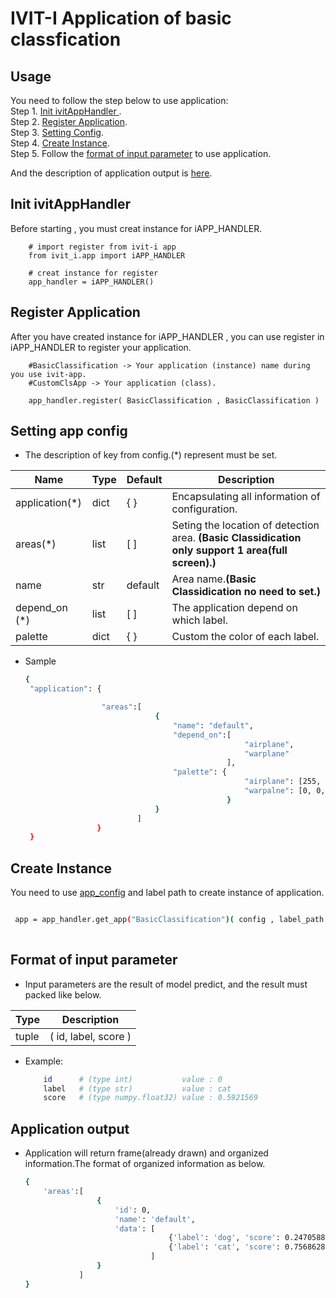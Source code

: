 # IVIT-I Application of basic classfication
## Usage
You need to follow the step below to use application:  
Step 1. [Init ivitAppHandler ](#init-ivitapphandler).  
Step 2. [Register Application](#register-application).  
Step 3. [Setting Config](#setting-app-config).  
Step 4. [Create Instance](#create-instance).  
Step 5. Follow the [format of input parameter](#format-of-input-parameter)  to use application.

And the description of application output is [here](#application-output). 


## Init ivitAppHandler 
Before starting , you must creat instance for iAPP_HANDLER.  
    

        # import register from ivit-i app
        from ivit_i.app import iAPP_HANDLER

        # creat instance for register
        app_handler = iAPP_HANDLER()

    
## Register Application
After you have created instance for iAPP_HANDLER , you can use register in iAPP_HANDLER to register your application.

        #BasicClassification -> Your application (instance) name during you use ivit-app.
        #CustomClsApp -> Your application (class).

        app_handler.register( BasicClassification , BasicClassification ) 


## Setting app config 
* The description of key from config.(*) represent must be set.  

| Name | Type | Default | Description |
| --- | --- | --- | --- |
|application(*)|dict|{  }|Encapsulating all information of configuration.|
|areas(*)|list|[  ]|Seting the location of detection area. **(Basic Classidication only support 1 area(full screen).)**|
|name|str|default|Area name.**(Basic Classidication no need to set.)**|
| depend_on (*) | list | [ ] | The application depend on which label. |
| palette | dict | { } | Custom the color of each label. |
* Sample

   ```bash
   {
    "application": {

                    "areas":[
                                {
                                    "name": "default",
                                    "depend_on":[ 
                                                    "airplane", 
                                                    "warplane" 
                                                ],
                                    "palette": {
                                                    "airplane": [255, 255, 255],
                                                    "warpalne": [0, 0, 0],
                                                }
                                }
                            ]
                   }
    }
   ``` 
## Create Instance
You need to use [app_config](#setting-app-config) and label path to create instance of application.
   ```bash

    app = app_handler.get_app("BasicClassification")( config , label_path )
    
   ``` 
## Format of input parameter
* Input parameters are the result of model predict, and the result must packed like below.

| Type | Description |
| --- | --- |
|tuple|( id, label, score )|
* Example:
    ```bash
        id      # (type int)           value : 0   
        label   # (type str)           value : cat   
        score   # (type numpy.float32) value : 0.5921569    
    ```
## Application output 
* Application will return frame(already drawn) and organized information.The format of organized information as below.
    ```bash
    {
        'areas':[
                    {
                        'id': 0, 
                        'name': 'default', 
                        'data': [
                                    {'label': 'dog', 'score': 0.24705884}, 
                                    {'label': 'cat', 'score': 0.7568628}
                                ]
                    }
                ]
    }
    
    ```